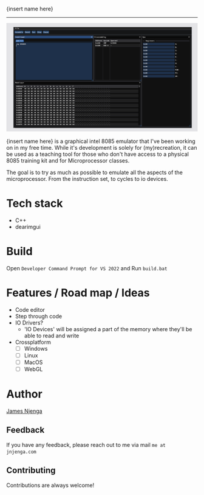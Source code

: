 {insert name here}

---

![UI view](docs/img/screenshot1.png)

{insert name here} is a graphical intel 8085 emulator that I've been working on in my free time.
While it's development is solely for (my)recreation, it can be used as a teaching tool for those who don't have
access to a physical 8085 training kit and for Microprocessor classes.

The goal is to try as much as possible to emulate all the aspects of the microprocessor.
From the instruction set, to cycles to io devices.

# Tech stack

- C++
- dearimgui

# Build

Open `Developer Command Prompt for VS 2022` and Run `build.bat`

# Features / Road map / Ideas

- Code editor
- Step through code
- IO Drivers?
    - 'IO Devices' will be assigned a part of the memory where they'll be able to read and write
- Crossplatform
    - [ ] Windows
    - [ ] Linux
    - [ ] MacOS
    - [ ] WebGL

# Author

[James Njenga](jnjenga.com)


  
## Feedback

If you have any feedback, please reach out to me via mail `me at jnjenga.com`
  
## Contributing

Contributions are always welcome!
